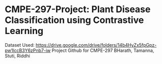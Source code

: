 # CMPE-297-Project: Plant Disease Classification using Contrastive Learning

Dataset Used: https://drive.google.com/drive/folders/14b4HyZx5fpGpz-pw1lccB3Y6zPnb7-iw
Project Github for CMPE-297 BHarath, Tamanna, Stuti, Riddhi
